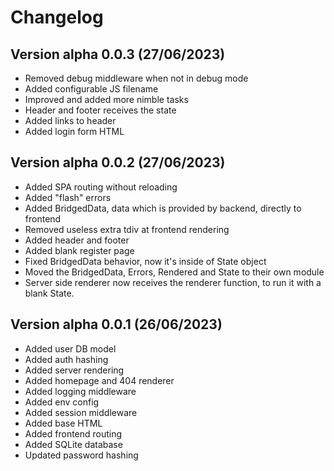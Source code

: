 # Changelog

## Version alpha 0.0.3 (27/06/2023)

- Removed debug middleware when not in debug mode
- Added configurable JS filename
- Improved and added more nimble tasks
- Header and footer receives the state
- Added links to header
- Added login form HTML

## Version alpha 0.0.2 (27/06/2023)

- Added SPA routing without reloading
- Added "flash" errors
- Added BridgedData, data which is provided by backend, directly to frontend
- Removed useless extra tdiv at frontend rendering
- Added header and footer
- Added blank register page
- Fixed BridgedData behavior, now it's inside of State object
- Moved the BridgedData, Errors, Rendered and State to their own module
- Server side renderer now receives the renderer function, to run it with a blank State.

## Version alpha 0.0.1 (26/06/2023)

- Added user DB model
- Added auth hashing
- Added server rendering
- Added homepage and 404 renderer
- Added logging middleware
- Added env config
- Added session middleware
- Added base HTML
- Added frontend routing
- Added SQLite database
- Updated password hashing
